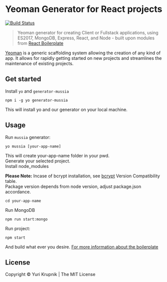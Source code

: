 # Yeoman Generator for React projects
[![Build Status](https://travis-ci.org/yurikrupnik/generator-mussia.svg?branch=master)](https://travis-ci.org/yurikrupnik/generator-mussia)

> Yeoman generator for creating Client or Fullstack applications,
 using ES2017, MongoDB, Express, React, and Node - built upon modules 
 from [React Boilerplate](https://github.com/yurikrupnik/react-boilerplate) 
 
[Yeoman](http://yeoman.io/learning/) is a generic scaffolding system allowing the creation of any kind of app. It allows for rapidly getting started on new projects and streamlines the maintenance of existing projects.

## Get started

Install `yo` and `generator-mussia`
```
npm i -g yo generator-mussia
```
This will install yo and our generator on your local machine.

## Usage
Run `mussia` generator:
```
yo mussia [your-app-name]
```
This will create your-app-name folder in your pwd.  
Generate your selected project.  
Install node_modules

**Please Note:** Incase of bcrypt installation, see [bcrypt](https://www.npmjs.com/package/bcrypt) Version Compatibility table.  
Package version depends from node version, adjust package.json accordance.
```
cd your-app-name
```
Run MongoDB
```
npm run start:mongo
```
Run project:
```
npm start
```

And build what ever you desire.
[For more information about the boilerplate](https://github.com/yurikrupnik/react-boilerplate)

## License
Copyright © Yuri Krupnik  |  The MIT License

